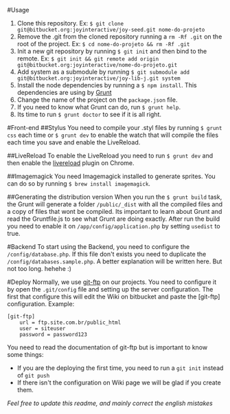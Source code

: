 #Usage

1. Clone this repository. Ex: `$ git clone git@bitbucket.org:joyinteractive/joy-seed.git nome-do-projeto`
2. Remove the .git from the cloned repository running a `rm -Rf .git` on the root of the project. Ex: `$ cd nome-do-projeto && rm -Rf .git`
3. Init a new git repository by running `$ git init` and then bind to the remote. Ex: `$ git init && git remote add origin git@bitbucket.org:joyinteractive/nome-do-projeto.git`
4. Add system as a submodule by running `$ git submodule add git@bitbucket.org:joyinteractive/joy-lib-j.git system`
5. Install the node dependencies by running a `$ npm install`. This dependencies are using by [Grunt](http://gruntjs.com)
6. Change the name of the project on the `package.json` file.
7. If you need to know what Grunt can do, run `$ grunt help`.
8. Its time to run `$ grunt doctor` to see if it is all right.


#Front-end
##Stylus
You need to compile your .styl files by running `$ grunt css` each time or `$ grunt dev` to enable the watch that will compile the files each time you save and enable the LiveReload.

##LiveReload
To enable the LiveReload you need to run `$ grunt dev` and then enable the [livereload](https://chrome.google.com/webstore/detail/livereload/jnihajbhpnppcggbcgedagnkighmdlei) plugin on Chrome.

##Imagemagick
You need Imagemagick installed to generate sprites. You can do so by running `$ brew install imagemagick`.

##Generating the distribution version
When you run the `$ grunt build` task, the Grunt will generate a folder `/public/_dist` with all the compiled files and a copy of files that wont be compiled. Its important to learn about Grunt and read the Gruntfile.js to see what Grunt are doing exactly.
After run the build you need to enable it on `/app/config/application.php` by setting `usedist` to true.

#Backend
To start using the Backend, you need to configure the `/config/database.php`. If this file don't exists you need to duplicate the `/config/databases.sample.php`.
A better explanation will be written here. But not too long. hehehe :)

#Deploy
Normally, we use [git-ftp](https://github.com/resmo/git-ftp) on our projects. You need to configure it by open the `.git/config` file and setting up the server configuration. The first that configure this will edit the Wiki on bitbucket and paste the [git-ftp] configuration. Example:

```
[git-ftp]
	url = ftp.site.com.br/public_html
	user = siteuser
	password = password123
```

You need to read the documentation of git-ftp but is important to know some things:

- If you are the deploying the first time, you need to run a `git init` instead of `git push`
- If there isn't the configuration on Wiki page we will be glad if you create them.

*Feel free to update this readme, and mainly correct the english mistakes*